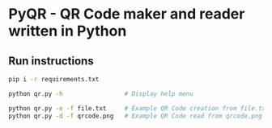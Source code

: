 # PyQR - QR Code maker and reader written in Python

## Run instructions

```bash
pip i -r requirements.txt

python qr.py -h                 # Display help menu

python qr.py -e -f file.txt     # Example QR Code creation from file.txt file
python qr.py -d -f qrcode.png   # Example QR Code read from qrcode.png file
```

